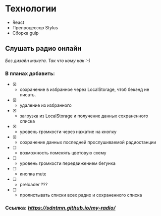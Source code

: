 # Технологии

- React
- Препроцессор Stylus
- Сборка gulp

## Слушать радио онлайн

_Без дизайн макета. Так что кому как :-)_

### В планах добавить:

- [x] - сохранение в избранное через LocalStorage, чтоб бекэнд не писать.
- [x] - удаление из избранного
- [x] - загрузка из LocalStorage и получение данных сохраненного списка
- [x] - уровень громкости через нажатие на кнопку
- [x] - сохранение данных последней прослушиваемой радиостанции
- [ ] - возможность поменять цветовую схему
- [ ] - уровень громкости передвижением бегунка
- [ ] - кнопка mute
- [ ] - preloader ???
- [ ] - пролистывать списки всех радио и сохраненного списка

### Ссылка: *https://sdntmn.github.io/my-radio/*
